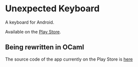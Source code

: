 # Unexpected Keyboard

A keyboard for Android.

Available on the [Play Store](https://play.google.com/store/apps/details?id=juloo.keyboard2).

## Being rewritten in OCaml

The source code of the app currently on the Play Store is [here](https://github.com/Julow/Unexpected-Keyboard/tree/0b943952333c7578ef99b1bf09b39a18483efaf6)
